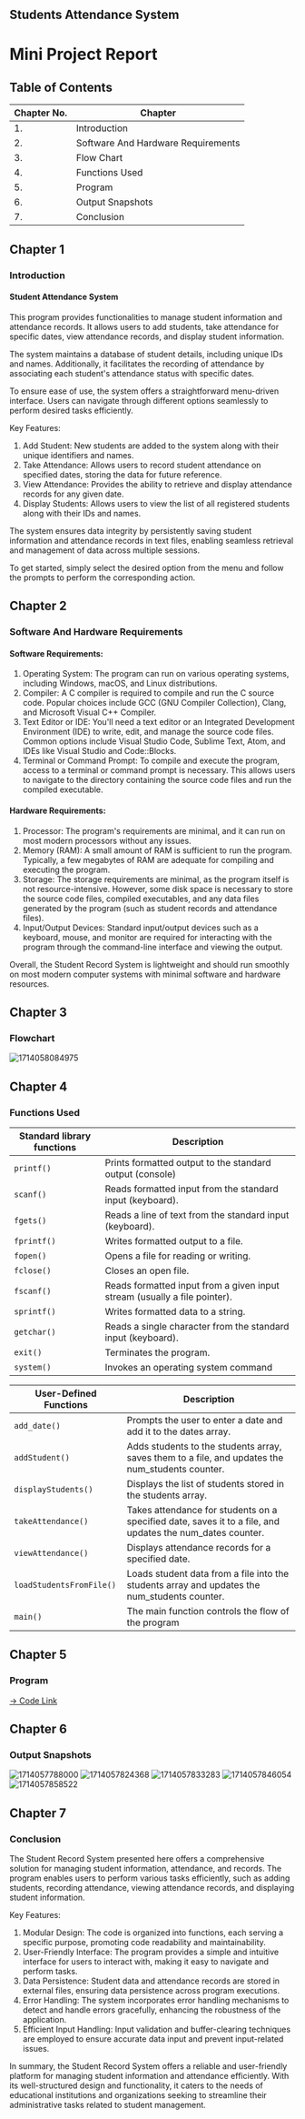 ## Students Attendance System

# Mini Project Report

## Table of Contents

| Chapter No. | Chapter                            |
| ----------- | ---------------------------------- |
| 1.          | Introduction                       |
| 2.          | Software And Hardware Requirements |
| 3.          | Flow Chart                         |
| 4.          | Functions Used                     |
| 5.          | Program                            |
| 6.          | Output Snapshots                   |
| 7.          | Conclusion                         |

## Chapter 1

### Introduction

#### Student Attendance System

This program provides functionalities to manage student information
and attendance records. It allows users to add students, take attendance
for specific dates, view attendance records, and display student
information.

The system maintains a database of student details, including unique
IDs and names. Additionally, it facilitates the recording of attendance
by associating each student's attendance status with specific dates.

To ensure ease of use, the system offers a straightforward menu-driven
interface. Users can navigate through different options seamlessly to
perform desired tasks efficiently.

Key Features:

1. Add Student: New students are added to the system along with their
   unique identifiers and names.
2. Take Attendance: Allows users to record student attendance on
   specified dates, storing the data for future reference.
3. View Attendance: Provides the ability to retrieve and display
   attendance records for any given date.
4. Display Students: Allows users to view the list of all registered
   students along with their IDs and names.

The system ensures data integrity by persistently saving student
information and attendance records in text files, enabling seamless
retrieval and management of data across multiple sessions.

To get started, simply select the desired option from the menu and
follow the prompts to perform the corresponding action.

## Chapter 2

### Software And Hardware Requirements

#### Software Requirements:

1. Operating System: The program can run on various operating
   systems, including Windows, macOS, and Linux distributions.
2. Compiler: A C compiler is required to compile and run the C source
   code. Popular choices include GCC (GNU Compiler Collection), Clang,
   and Microsoft Visual C++ Compiler.
3. Text Editor or IDE: You'll need a text editor or an Integrated
   Development Environment (IDE) to write, edit, and manage the source
   code files. Common options include Visual Studio Code, Sublime Text,
   Atom, and IDEs like Visual Studio and Code::Blocks.
4. Terminal or Command Prompt: To compile and execute the program,
   access to a terminal or command prompt is necessary. This allows users
   to navigate to the directory containing the source code files and run the
   compiled executable.

#### Hardware Requirements:

1. Processor: The program's requirements are minimal, and it can run on
   most modern processors without any issues.
2. Memory (RAM): A small amount of RAM is sufficient to run the
   program. Typically, a few megabytes of RAM are adequate for
   compiling and executing the program.
3. Storage: The storage requirements are minimal, as the program itself
   is not resource-intensive. However, some disk space is necessary to
   store the source code files, compiled executables, and any data files
   generated by the program (such as student records and attendance files).
4. Input/Output Devices: Standard input/output devices such as a
   keyboard, mouse, and monitor are required for interacting with the
   program through the command-line interface and viewing the output.

Overall, the Student Record System is lightweight and should run
smoothly on most modern computer systems with minimal software and
hardware resources.

## Chapter 3

### Flowchart

![1714058084975](image/README/1714058084975.png)

## Chapter 4

### Functions Used

| Standard library functions | Description                                                               |
| -------------------------- | ------------------------------------------------------------------------- |
| `printf()`               | Prints formatted output to the standard output (console)                  |
| `scanf()`                | Reads formatted input from the standard input (keyboard).                 |
| `fgets()`                | Reads a line of text from the standard input (keyboard).                  |
| `fprintf()`              | Writes formatted output to a file.                                        |
| `fopen()`                | Opens a file for reading or writing.                                      |
| `fclose()`               | Closes an open file.                                                      |
| `fscanf()`               | Reads formatted input from a given input stream (usually a file pointer). |
| `sprintf()`              | Writes formatted data to a string.                                        |
| `getchar()`              | Reads a single character from the standard input (keyboard).              |
| `exit()`                 | Terminates the program.                                                   |
| `system()`               | Invokes an operating system command                                       |

| User-Defined Functions     | Description                                                                                               |
| -------------------------- | --------------------------------------------------------------------------------------------------------- |
| `add_date()`             | Prompts the user to enter a date and add it to the dates array.                                           |
| `addStudent()`           | Adds students to the students array, saves them to a file, and updates the num_students counter.          |
| `displayStudents()`      | Displays the list of students stored in the students array.                                               |
| `takeAttendance()`       | Takes attendance for students on a specified date, saves it to a file, and updates the num_dates counter. |
| `viewAttendance()`       | Displays attendance records for a specified date.                                                         |
| `loadStudentsFromFile()` | Loads student data from a file into the students array and updates the num_students counter.              |
| `main()`                 | The main function controls the flow of the program                                                        |

## Chapter 5

### Program

[-&gt; Code Link](https://github.com/Gagan3036/C-Program/blob/main/Project/Student_Attendance_System.c "Code link")

## Chapter 6

### Output Snapshots

![1714057788000](image/REDME/1714057788000.png)
![1714057824368](image/REDME/1714057824368.png)
![1714057833283](image/REDME/1714057833283.png)
![1714057846054](image/REDME/1714057846054.png)
![1714057858522](image/REDME/1714057858522.png)

## Chapter 7

### Conclusion

The Student Record System presented here offers a comprehensive
solution for managing student information, attendance, and records.
The program enables users to perform various tasks efficiently, such
as adding students, recording attendance, viewing attendance records,
and displaying student information.

Key Features:

1. Modular Design: The code is organized into functions, each serving
   a specific purpose, promoting code readability and maintainability.
2. User-Friendly Interface: The program provides a simple and
   intuitive interface for users to interact with, making it easy to navigate
   and perform tasks.
3. Data Persistence: Student data and attendance records are stored in
   external files, ensuring data persistence across program executions.
4. Error Handling: The system incorporates error handling
   mechanisms to detect and handle errors gracefully, enhancing the
   robustness of the application.
5. Efficient Input Handling: Input validation and buffer-clearing
   techniques are employed to ensure accurate data input and prevent
   input-related issues.

In summary, the Student Record System offers a reliable and
user-friendly platform for managing student information and
attendance efficiently. With its well-structured design and
functionality, it caters to the needs of educational institutions and
organizations seeking to streamline their administrative tasks related
to student management.
